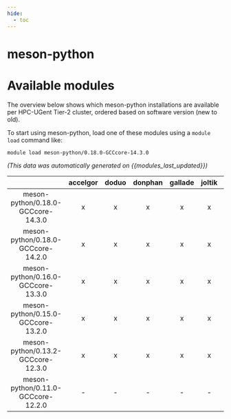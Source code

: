 ```yaml
---
hide:
  - toc
---
```


meson-python
============

# Available modules


The overview below shows which meson-python installations are available per HPC-UGent Tier-2 cluster, ordered based on software version (new to old).

To start using meson-python, load one of these modules using a `module load` command like:

```shell
module load meson-python/0.18.0-GCCcore-14.3.0
```

*(This data was automatically generated on {{modules_last_updated}})*

| |accelgor|doduo|donphan|gallade|joltik|litleo|shinx|
| :---: | :---: | :---: | :---: | :---: | :---: | :---: | :---: |
|meson-python/0.18.0-GCCcore-14.3.0|x|x|x|x|x|x|x|
|meson-python/0.18.0-GCCcore-14.2.0|x|x|x|x|x|x|x|
|meson-python/0.16.0-GCCcore-13.3.0|x|x|x|x|x|x|x|
|meson-python/0.15.0-GCCcore-13.2.0|x|x|x|x|x|x|x|
|meson-python/0.13.2-GCCcore-12.3.0|x|x|x|x|x|x|x|
|meson-python/0.11.0-GCCcore-12.2.0|-|-|-|-|-|x|x|
